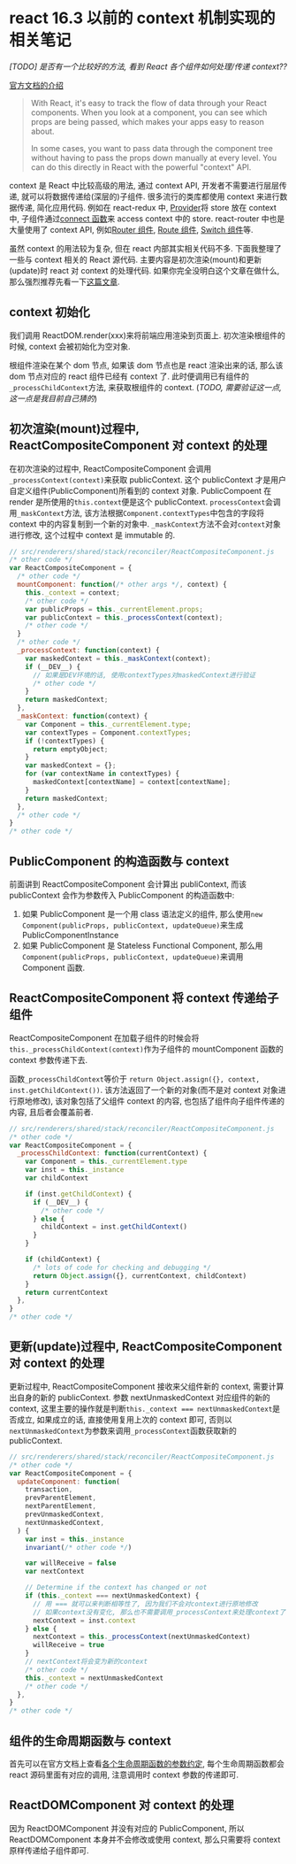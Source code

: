 # react 16.3 以前的 context 机制实现的相关笔记

_[TODO] 是否有一个比较好的方法, 看到 React 各个组件如何处理/传递 context??_

[官方文档的介绍](https://facebook.github.io/react/docs/context.html)

> With React, it's easy to track the flow of data through your React components. When you look at a component, you can see which props are being passed, which makes your apps easy to reason about.
>
> In some cases, you want to pass data through the component tree without having to pass the props down manually at every level. You can do this directly in React with the powerful "context" API.

context 是 React 中比较高级的用法, 通过 context API, 开发者不需要进行层层传递, 就可以将数据传递给(深层的)子组件. 很多流行的类库都使用 context 来进行数据传递, 简化应用代码. 例如在 react-redux 中, [Provider](https://github.com/reactjs/react-redux/blob/a5e45d9806492d0fe1354437111722cf15b17b4d/src/components/Provider.js#L26)将 store 放在 context 中, 子组件通过[connect 函数](https://github.com/reactjs/react-redux/blob/f1367df6de7fc5aed4e2434d68038a517208f6da/src/components/connectAdvanced.js#L81)来 access context 中的 store. react-router 中也是大量使用了 context API, 例如[Router 组件](https://github.com/ReactTraining/react-router/blob/c5fb25dd725cc93d5e36c52e9bc9190f1d8418d2/packages/react-router/modules/Router.js#L23), [Route 组件](https://github.com/ReactTraining/react-router/blob/c5fb25dd725cc93d5e36c52e9bc9190f1d8418d2/packages/react-router/modules/Route.js#L29), [Switch 组件](https://github.com/ReactTraining/react-router/blob/c5fb25dd725cc93d5e36c52e9bc9190f1d8418d2/packages/react-router/modules/Switch.js#L11)等.

虽然 context 的用法较为复杂, 但在 react 内部其实相关代码不多. 下面我整理了一些与 context 相关的 React 源代码. 主要内容是初次渲染(mount)和更新(update)时 react 对 context 的处理代码. 如果你完全没明白这个文章在做什么, 那么强烈推荐先看一下[这篇文章](http://www.mattgreer.org/articles/react-internals-part-one-basic-rendering/).

## context 初始化

我们调用 ReactDOM.render(xxx)来将前端应用渲染到页面上. 初次渲染根组件的时候, context 会被初始化为空对象.

根组件渲染在某个 dom 节点, 如果该 dom 节点也是 react 渲染出来的话, 那么该 dom 节点对应的 react 组件已经有 context 了. 此时便调用已有组件的`_processChildContext`方法, 来获取根组件的 context. (_TODO, 需要验证这一点, 这一点是我目前自己猜的_)

## 初次渲染(mount)过程中, ReactCompositeComponent 对 context 的处理

在初次渲染的过程中, ReactCompositeComponent 会调用`_processContext(context)`来获取 publicContext. 这个 publicContext 才是用户自定义组件(PublicComponent)所看到的 context 对象. PublicCompoent 在 render 是所使用的`this.context`便是这个 publicContext. `processContext`会调用`_maskContext`方法, 该方法根据`Component.contextTypes`中包含的字段将 context 中的内容复制到一个新的对象中. `_maskContext`方法不会对`context`对象进行修改, 这个过程中 context 是 immutable 的.

```javascript
// src/renderers/shared/stack/reconciler/ReactCompositeComponent.js
/* other code */
var ReactCompositeComponent = {
  /* other code */
  mountComponent: function(/* other args */, context) {
    this._context = context;
    /* other code */
    var publicProps = this._currentElement.props;
    var publicContext = this._processContext(context);
    /* other code */
  }
  /* other code */
  _processContext: function(context) {
    var maskedContext = this._maskContext(context);
    if (__DEV__) {
      // 如果是DEV环境的话, 使用contextTypes对maskedContext进行验证
      /* other code */
    }
    return maskedContext;
  },
  _maskContext: function(context) {
    var Component = this._currentElement.type;
    var contextTypes = Component.contextTypes;
    if (!contextTypes) {
      return emptyObject;
    }
    var maskedContext = {};
    for (var contextName in contextTypes) {
      maskedContext[contextName] = context[contextName];
    }
    return maskedContext;
  },
  /* other code */
}
/* other code */
```

## PublicComponent 的构造函数与 context

前面讲到 ReactCompositeComponent 会计算出 publiContext, 而该 publicContext 会作为参数传入 PublicComponent 的构造函数中:

1.  如果 PublicComponent 是一个用 class 语法定义的组件, 那么使用`new Component(publicProps, publicContext, updateQueue)`来生成 PublicComponentInstance
2.  如果 PublicComponent 是 Stateless Functional Component, 那么用`Component(publicProps, publicContext, updateQueue)`来调用 Component 函数.

## ReactCompositeComponent 将 context 传递给子组件

ReactCompositeComponent 在加载子组件的时候会将`this._processChildContext(context)`作为子组件的 mountComponent 函数的 context 参数传递下去.

函数`_processChildContext`等价于 `return Object.assign({}, context, inst.getChildContext())`. 该方法返回了一个新的对象(而不是对 context 对象进行原地修改), 该对象包括了父组件 context 的内容, 也包括了组件向子组件传递的内容, 且后者会覆盖前者.

```javascript
// src/renderers/shared/stack/reconciler/ReactCompositeComponent.js
/* other code */
var ReactCompositeComponent = {
  _processChildContext: function(currentContext) {
    var Component = this._currentElement.type
    var inst = this._instance
    var childContext

    if (inst.getChildContext) {
      if (__DEV__) {
        /* other code */
      } else {
        childContext = inst.getChildContext()
      }
    }

    if (childContext) {
      /* lots of code for checking and debugging */
      return Object.assign({}, currentContext, childContext)
    }
    return currentContext
  },
}
/* other code */
```

## 更新(update)过程中, ReactCompositeComponent 对 context 的处理

更新过程中, ReactCompositeComponent 接收来父组件新的 context, 需要计算出自身的新的 publicContext. 参数 nextUnmaskedContext 对应组件的新的 context, 这里主要的操作就是判断`this._context === nextUnmaskedContext`是否成立, 如果成立的话, 直接使用复用上次的 context 即可, 否则以`nextUnmaskedContext`为参数来调用`_processContext`函数获取新的 publicContext.

```javascript
// src/renderers/shared/stack/reconciler/ReactCompositeComponent.js
/* other code */
var ReactCompositeComponent = {
  updateComponent: function(
    transaction,
    prevParentElement,
    nextParentElement,
    prevUnmaskedContext,
    nextUnmaskedContext,
  ) {
    var inst = this._instance
    invariant(/* other code */)

    var willReceive = false
    var nextContext

    // Determine if the context has changed or not
    if (this._context === nextUnmaskedContext) {
      // 用 === 就可以来判断相等性了, 因为我们不会对context进行原地修改
      // 如果context没有变化, 那么也不需要调用_processContext来处理context了
      nextContext = inst.context
    } else {
      nextContext = this._processContext(nextUnmaskedContext)
      willReceive = true
    }
    // nextContext将会变为新的context
    /* other code */
    this._context = nextUnmaskedContext
    /* other code */
  },
}
/* other code */
```

## 组件的生命周期函数与 context

首先可以在官方文档上查看[各个生命周期函数的参数约定](https://facebook.github.io/react/docs/context.html#referencing-context-in-lifecycle-methods), 每个生命周期函数都会 react 源码里面有对应的调用, 注意调用时 context 参数的传递即可.

## ReactDOMComponent 对 context 的处理

因为 ReactDOMComponent 并没有对应的 PublicComponent, 所以 ReactDOMComponent 本身并不会修改或使用 context, 那么只需要将 context 原样传递给子组件即可.

